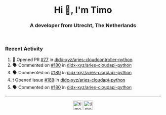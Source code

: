 <h1 align="center">Hi 👋, I'm Timo</h1>
<h3 align="center">A developer from Utrecht, The Netherlands</h3>
<br/>
<!-- https://github.com/rahuldkjain/github-profile-readme-generator --!>

<!--  <p align="left"><img src="https://github-readme-stats.vercel.app/api?username=timoglastra&show_icons=true&count_private=true&" alt="timoglastra" /></p> --!>

<!--
Github language stats
<p align="left"><img src="https://github-readme-stats.vercel.app/api/top-langs/?username=timoglastra&layout=compact" alt="timoglastra" /><p>
-->

<!-- Codestats language stats -->
<!-- <p align="left"><img src="https://codestats-readme.vercel.app/api/top-langs/?username=timoglastra&layout=compact&language_count=12" alt="timoglastra" /><p>    --!>
  
<h3>Recent Activity</h3>

<!--START_SECTION:activity-->
1. 💪 Opened PR [#77](https://github.com/didx-xyz/aries-cloudcontroller-python/pull/77) in [didx-xyz/aries-cloudcontroller-python](https://github.com/didx-xyz/aries-cloudcontroller-python)
2. 🗣 Commented on [#180](https://github.com/didx-xyz/aries-cloudapi-python/issues/180) in [didx-xyz/aries-cloudapi-python](https://github.com/didx-xyz/aries-cloudapi-python)
3. 🗣 Commented on [#180](https://github.com/didx-xyz/aries-cloudapi-python/issues/180) in [didx-xyz/aries-cloudapi-python](https://github.com/didx-xyz/aries-cloudapi-python)
4. ❗️ Opened issue [#189](https://github.com/didx-xyz/aries-cloudapi-python/issues/189) in [didx-xyz/aries-cloudapi-python](https://github.com/didx-xyz/aries-cloudapi-python)
5. 🗣 Commented on [#180](https://github.com/didx-xyz/aries-cloudapi-python/issues/180) in [didx-xyz/aries-cloudapi-python](https://github.com/didx-xyz/aries-cloudapi-python)
<!--END_SECTION:activity-->

---

<p align="center">
<a href="https://twitter.com/timoglastra" target="blank"><img align="center" src="https://cdn.jsdelivr.net/npm/simple-icons@3.0.1/icons/twitter.svg" alt="timoglastra" height="30" width="30" /></a>
<a href="https://linkedin.com/in/timoglastra" target="blank"><img align="center" src="https://cdn.jsdelivr.net/npm/simple-icons@3.0.1/icons/linkedin.svg" alt="timoglastra" height="30" width="30" /></a>
</p>



